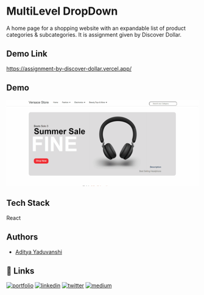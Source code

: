 # MultiLevel DropDown
A home page for a shopping website with an expandable list of product categories & subcategories. It is assignment given by Discover Dollar.

## Demo Link
https://assignment-by-discover-dollar.vercel.app/
## Demo
![Demo](demo.gif)

## Tech Stack
React

## Authors

- [Aditya Yaduvanshi](https://adityayads.vercel.app/)



## 🔗 Links
[![portfolio](https://img.shields.io/badge/my_portfolio-000?style=for-the-badge&logo=ko-fi&logoColor=white)](https://adityayads.vercel.app/)
[![linkedin](https://img.shields.io/badge/linkedin-0A66C2?style=for-the-badge&logo=linkedin&logoColor=white)](https://www.linkedin.com/in/theaditya-yaduvanshi-/)
[![twitter](https://img.shields.io/badge/twitter-1DA1F2?style=for-the-badge&logo=twitter&logoColor=white)](https://twitter.com/fixslyr)
[![medium](https://img.shields.io/badge/Medium-12100E?style=for-the-badge&logo=medium&logoColor=white)](https://adityayaduvanshi.medium.com/)
